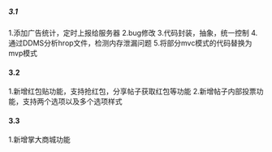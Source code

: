 ##### 3.1
1.添加广告统计，定时上报给服务器
2.bug修改
3.代码封装，抽象，统一控制
4.通过DDMS分析hrop文件，检测内存泄漏问题
5.将部分mvc模式的代码替换为mvp模式

#### 3.2
1.新增红包贴功能，支持抢红包，分享帖子获取红包等功能
2.新增帖子内部投票功能，支持两个选项以及多个选项样式

#### 3.3
1.新增掌大商城功能
